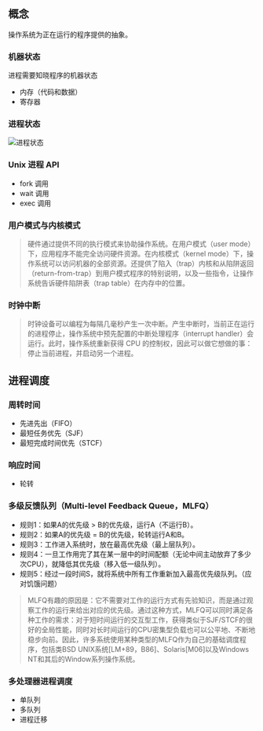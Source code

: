 

## 概念

操作系统为正在运行的程序提供的抽象。

### 机器状态

进程需要知晓程序的机器状态

- 内存（代码和数据）
- 寄存器

### 进程状态

![进程状态](https://res.weread.qq.com/wrepub/epub_30179184_6)

### Unix 进程 API

- fork 调用
- wait 调用
- exec 调用

### 用户模式与内核模式

> 硬件通过提供不同的执行模式来协助操作系统。在用户模式（user mode）下，应用程序不能完全访问硬件资源。在内核模式（kernel mode）下，操作系统可以访问机器的全部资源。还提供了陷入（trap）内核和从陷阱返回（return-from-trap）到用户模式程序的特别说明，以及一些指令，让操作系统告诉硬件陷阱表（trap table）在内存中的位置。

### 时钟中断

> 时钟设备可以编程为每隔几毫秒产生一次中断。产生中断时，当前正在运行的进程停止，操作系统中预先配置的中断处理程序（interrupt handler）会运行。此时，操作系统重新获得 CPU 的控制权，因此可以做它想做的事：停止当前进程，并启动另一个进程。

## 进程调度

### 周转时间

- 先进先出（FIFO）
- 最短任务优先（SJF）
- 最短完成时间优先（STCF）

### 响应时间

- 轮转

### 多级反馈队列（Multi-level Feedback Queue，MLFQ）

- 规则1：如果A的优先级 > B的优先级，运行A（不运行B）。
- 规则2：如果A的优先级 = B的优先级，轮转运行A和B。
- 规则3：工作进入系统时，放在最高优先级（最上层队列）。
- 规则4：一旦工作用完了其在某一层中的时间配额（无论中间主动放弃了多少次CPU），就降低其优先级（移入低一级队列）。
- 规则5：经过一段时间S，就将系统中所有工作重新加入最高优先级队列。（应对饥饿问题）

> MLFQ有趣的原因是：它不需要对工作的运行方式有先验知识，而是通过观察工作的运行来给出对应的优先级。通过这种方式，MLFQ可以同时满足各种工作的需求：对于短时间运行的交互型工作，获得类似于SJF/STCF的很好的全局性能，同时对长时间运行的CPU密集型负载也可以公平地、不断地稳步向前。因此，许多系统使用某种类型的MLFQ作为自己的基础调度程序，包括类BSD UNIX系统[LM+89，B86]、Solaris[M06]以及Windows NT和其后的Window系列操作系统。

### 多处理器进程调度

- 单队列
- 多队列
- 进程迁移